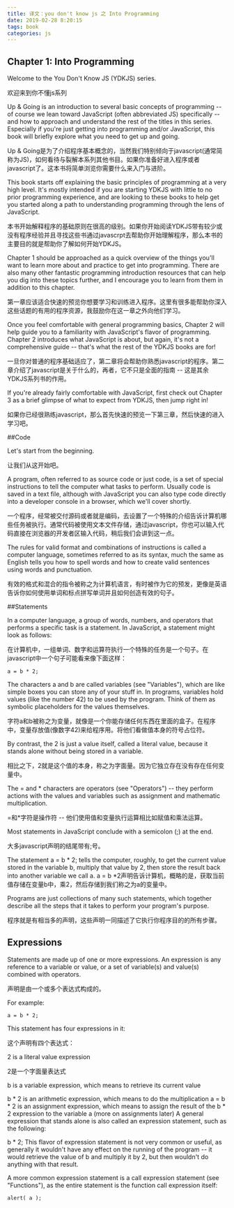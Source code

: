 ```yaml
---
title: 译文：you don't know js 之 Into Programming
date: 2019-02-28 8:20:15
tags: book
categories: js
---
```




## Chapter 1: Into Programming

Welcome to the You Don't Know JS (YDKJS) series.

欢迎来到你不懂js系列

<div><!-- more--></div>

Up & Going is an introduction to several basic concepts of programming -- of course we lean toward JavaScript (often abbreviated JS) specifically -- and how to approach and understand the rest of the titles in this series. Especially if you're just getting into programming and/or JavaScript, this book will briefly explore what you need to get up and going.

Up & Going是为了介绍程序基本概念的，当然我们特别倾向于javascript(通常简称为JS)，如何看待与裂解本系列其他书目。如果你准备好进入程序或者javascript了。这本书将简单浏览你需要什么来入门与进阶。

This book starts off explaining the basic principles of programming at a very high level. It's mostly intended if you are starting YDKJS with little to no prior programming experience, and are looking to these books to help get you started along a path to understanding programming through the lens of JavaScript.

本书开始解释程序的基础原则在很高的级别。如果你开始阅读YDKJS带有较少或没有程序经验并且寻找这些书通过javascrpt去帮助你开始理解程序，那么本书的主要目的就是帮助你了解如何开始YDKJS。

Chapter 1 should be approached as a quick overview of the things you'll want to learn more about and practice to get into programming. There are also many other fantastic programming introduction resources that can help you dig into these topics further, and I encourage you to learn from them in addition to this chapter.

第一章应该适合快速的预览你想要学习和训练进入程序。这里有很多能帮助你深入这些话题的有用的程序资源，我鼓励你在这一章之外向他们学习。

Once you feel comfortable with general programming basics, Chapter 2 will help guide you to a familiarity with JavaScript's flavor of programming. Chapter 2 introduces what JavaScript is about, but again, it's not a comprehensive guide -- that's what the rest of the YDKJS books are for!

一旦你对普通的程序基础适应了，第二章将会帮助你熟悉javascript的程序。第二章介绍了javascript是关于什么的，再者，它不只是全面的指南 -- 这是其余YDKJS系列书的作用。

If you're already fairly comfortable with JavaScript, first check out Chapter 3 as a brief glimpse of what to expect from YDKJS, then jump right in!

如果你已经很熟练javascript，那么首先快速的预览一下第三章，然后快速的进入学习吧。

##Code

Let's start from the beginning.

让我们从这开始吧。

A program, often referred to as source code or just code, is a set of special instructions to tell the computer what tasks to perform. Usually code is saved in a text file, although with JavaScript you can also type code directly into a developer console in a browser, which we'll cover shortly.

一个程序，经常被交付源码或者就是编码，去设置了一个特殊的介绍告诉计算机哪些任务被执行。通常代码被使用文本文件存储，通过javascript，你也可以输入代码直接在浏览器的开发者区输入代码，稍后我们会讲到这一点。

The rules for valid format and combinations of instructions is called a computer language, sometimes referred to as its syntax, much the same as English tells you how to spell words and how to create valid sentences using words and punctuation.

有效的格式和混合的指令被称之为计算机语言，有时被作为它的预发，更像是英语告诉你如何使用单词和标点拼写单词并且如何创造有效的句子。

##Statements

In a computer language, a group of words, numbers, and operators that performs a specific task is a statement. In JavaScript, a statement might look as follows:

在计算机中，一组单词、数字和运算符执行一个特殊的任务是一个句子。在javascript中一个句子可能看来像下面这样：

```
a = b * 2;
```


The characters a and b are called variables (see "Variables"), which are like simple boxes you can store any of your stuff in. In programs, variables hold values (like the number 42) to be used by the program. Think of them as symbolic placeholders for the values themselves.

字符a和b被称之为变量，就像是一个你能存储任何东西在里面的盒子。在程序中，变量存放值(像数字42)来给程序用。将他们看做值本身的符号占位符。

By contrast, the 2 is just a value itself, called a literal value, because it stands alone without being stored in a variable.

相比之下，2就是这个值的本身，称之为字面量。因为它独立存在没有存在任何变量中。

The = and * characters are operators (see "Operators") -- they perform actions with the values and variables such as assignment and mathematic multiplication.

=和*字符是操作符 -- 他们使用值和变量执行运算相比如赋值和乘法运算。

Most statements in JavaScript conclude with a semicolon (;) at the end.

大多javascript声明的结尾带有;号。

The statement a = b * 2; tells the computer, roughly, to get the current value stored in the variable b, multiply that value by 2, then store the result back into another variable we call a.
a = b *2声明告诉计算机，概略的是，获取当前值存储在变量b中，乘2，然后存储到我们称之为a的变量中。


Programs are just collections of many such statements, which together describe all the steps that it takes to perform your program's purpose.

程序就是有相当多的声明，这些声明一同描述了它执行你程序目的的所有步骤。


## Expressions

Statements are made up of one or more expressions. An expression is any reference to a variable or value, or a set of variable(s) and value(s) combined with operators.

声明是由一个或多个表达式构成的。

For example:

```
a = b * 2;
```
This statement has four expressions in it:

这个声明有四个表达式：

2 is a literal value expression

2是一个字面量表达式

b is a variable expression, which means to retrieve its current value



b * 2 is an arithmetic expression, which means to do the multiplication
a = b * 2 is an assignment expression, which means to assign the result of the b * 2 expression to the variable a (more on assignments later)
A general expression that stands alone is also called an expression statement, such as the following:

b * 2;
This flavor of expression statement is not very common or useful, as generally it wouldn't have any effect on the running of the program -- it would retrieve the value of b and multiply it by 2, but then wouldn't do anything with that result.

A more common expression statement is a call expression statement (see "Functions"), as the entire statement is the function call expression itself:

```
alert( a );
```

